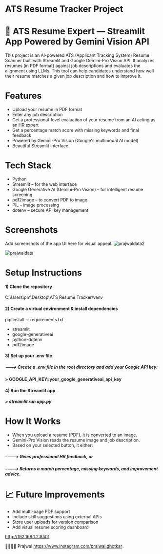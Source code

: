 # ATS Resume Tracker Project
# 🧠 ATS Resume Expert — Streamlit App Powered by Gemini Vision API

This project is an AI-powered ATS (Applicant Tracking System) Resume Scanner built with Streamlit and Google Gemini-Pro Vision API. It analyzes resumes (in PDF format) against job descriptions and evaluates the alignment using LLMs. This tool can help candidates understand how well their resume matches a given job description and how to improve it.

#  Features
- Upload your resume in PDF format
- Enter any job description
- Get a professional-level evaluation of your resume from an AI acting as an HR expert
- Get a percentage match score with missing keywords and final feedback
- Powered by Gemini-Pro Vision (Google's multimodal AI model)
- Beautiful Streamlit interface

#  Tech Stack
- Python
- Streamlit – for the web interface
- Google Generative AI (Gemini-Pro Vision) – for intelligent resume screening
- pdf2image – to convert PDF to image
- PIL – image processing
- dotenv – secure API key management

# Screenshots
Add screenshots of the app UI here for visual appeal.
![prajwaldata2](https://github.com/user-attachments/assets/0c9886ad-f001-439c-84ac-509fc9032a4b)

![prajwaldata](https://github.com/user-attachments/assets/344b7bfa-d11b-4978-b6d1-3cc475c2348f)



#  Setup Instructions
#### 1) Clone the repository
C:\Users\pm\Desktop\ATS Resume Tracker\venv

#### 2) Create a virtual environment & install dependencies
pip install -r requirements.txt
- streamlit
- google-generativeai
- python-dotenv
- pdf2image

#### 3) Set up your .env file
##### ---> Create a .env file in the root directory and add your Google API key:
#### > GOOGLE_API_KEY=your_google_generativeai_api_key

#### 4) Run the Streamlit app
##### > streamlit run app.py

# How It Works

- When you upload a resume (PDF), it is converted to an image.
- Gemini-Pro Vision reads the resume image and job description.
- Based on your selected button, it either:

#####   ----> Gives professional HR feedback, or

#####   ----> Returns a match percentage, missing keywords, and improvement advice.

# 📈 Future Improvements

- Add multi-page PDF support
- Include skill suggestions using external APIs
- Store user uploads for version comparison
- Add visual resume scoring dashboard

http://192.168.1.2:8501

🙋‍♂️👨‍💻 Prajwal 
https://www.instagram.com/prajwal.ghotkar_
